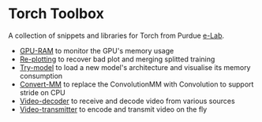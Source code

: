 # Torch Toolbox

A collection of snippets and libraries for Torch from Purdue [e-Lab](http://engineering.purdue.edu/elab/).

 - [GPU-RAM](GPU-RAM) to monitor the GPU's memory usage
 - [Re-plotting](Re-plotting) to recover bad plot and merging splitted training
 - [Try-model](Try-model) to load a new model's architecture and visualise its memory consumption
 - [Convert-MM](Convert-MM) to replace the ConvolutionMM with Convolution to support stride on CPU
 - [Video-decoder](Video-decoder) to receive and decode video from various sources
 - [Video-transmitter](Video-transmitter) to encode and transmit video on the fly
